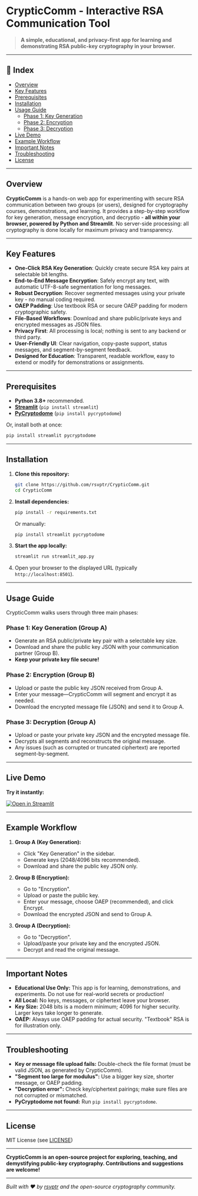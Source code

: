 # CrypticComm - Interactive RSA Communication Tool

> **A simple, educational, and privacy-first app for learning and demonstrating RSA public-key cryptography in your browser.**

---

## :ledger: Index

- [Overview](#overview)
- [Key Features](#key-features)
- [Prerequisites](#prerequisites)
- [Installation](#installation)
- [Usage Guide](#usage-guide)
  - [Phase 1: Key Generation](#phase-1-key-generation-group-a)
  - [Phase 2: Encryption](#phase-2-encryption-group-b)
  - [Phase 3: Decryption](#phase-3-decryption-group-a)
- [Live Demo](#live-demo)
- [Example Workflow](#example-workflow)
- [Important Notes](#important-notes)
- [Troubleshooting](#troubleshooting)
- [License](#license)

---

## Overview

**CrypticComm** is a hands-on web app for experimenting with secure RSA communication between two groups (or users), designed for cryptography courses, demonstrations, and learning.   It provides a step-by-step workflow for key generation, message encryption, and decryptio - **all within your browser, powered by Python and Streamlit**.  No server-side processing: all cryptography is done locally for maximum privacy and transparency.

---

## Key Features

- **One-Click RSA Key Generation**: Quickly create secure RSA key pairs at selectable bit lengths.
- **End-to-End Message Encryption**: Safely encrypt any text, with automatic UTF-8-safe segmentation for long messages.
- **Robust Decryption**: Recover segmented messages using your private key - no manual coding required.
- **OAEP Padding**: Use textbook RSA or secure OAEP padding for modern cryptographic safety.
- **File-Based Workflows**: Download and share public/private keys and encrypted messages as JSON files.
- **Privacy First**: All processing is local; nothing is sent to any backend or third party.
- **User-Friendly UI**: Clear navigation, copy-paste support, status messages, and segment-by-segment feedback.
- **Designed for Education**: Transparent, readable workflow, easy to extend or modify for demonstrations or assignments.

---

## Prerequisites

- **Python 3.8+** recommended.
- **[Streamlit](https://streamlit.io/)** (`pip install streamlit`)
- **[PyCryptodome](https://www.pycryptodome.org/)** (`pip install pycryptodome`)

Or, install both at once:
```bash
pip install streamlit pycryptodome
````

---

## Installation

1. **Clone this repository:**

   ```bash
   git clone https://github.com/rsvptr/CrypticComm.git
   cd CrypticComm
   ```

2. **Install dependencies:**

   ```bash
   pip install -r requirements.txt
   ```

   Or manually:

   ```bash
   pip install streamlit pycryptodome
   ```

3. **Start the app locally:**

   ```bash
   streamlit run streamlit_app.py
   ```

4. Open your browser to the displayed URL (typically `http://localhost:8501`).

---

## Usage Guide

CrypticComm walks users through three main phases:

### Phase 1: Key Generation (Group A)

* Generate an RSA public/private key pair with a selectable key size.
* Download and share the public key JSON with your communication partner (Group B).
* **Keep your private key file secure!**

### Phase 2: Encryption (Group B)

* Upload or paste the public key JSON received from Group A.
* Enter your message—CrypticComm will segment and encrypt it as needed.
* Download the encrypted message file (JSON) and send it to Group A.

### Phase 3: Decryption (Group A)

* Upload or paste your private key JSON and the encrypted message file.
* Decrypts all segments and reconstructs the original message.
* Any issues (such as corrupted or truncated ciphertext) are reported segment-by-segment.

---

## Live Demo

**Try it instantly:**

[![Open in Streamlit](https://static.streamlit.io/badges/streamlit_badge_black_white.svg)](https://crypticom.streamlit.app)

---

## Example Workflow

1. **Group A (Key Generation):**

   * Click "Key Generation" in the sidebar.
   * Generate keys (2048/4096 bits recommended).
   * Download and share the public key JSON only.

2. **Group B (Encryption):**

   * Go to "Encryption".
   * Upload or paste the public key.
   * Enter your message, choose OAEP (recommended), and click Encrypt.
   * Download the encrypted JSON and send to Group A.

3. **Group A (Decryption):**

   * Go to "Decryption".
   * Upload/paste your private key and the encrypted JSON.
   * Decrypt and read the original message.

---

## Important Notes

* **Educational Use Only:** This app is for learning, demonstrations, and experiments. Do not use for real-world secrets or production!
* **All Local:** No keys, messages, or ciphertext leave your browser.
* **Key Size:** 2048 bits is a modern minimum; 4096 for higher security. Larger keys take longer to generate.
* **OAEP:** Always use OAEP padding for actual security. "Textbook" RSA is for illustration only.

---

## Troubleshooting

* **Key or message file upload fails:** Double-check the file format (must be valid JSON, as generated by CrypticComm).
* **"Segment too large for modulus":** Use a bigger key size, shorter message, or OAEP padding.
* **"Decryption error":** Check key/ciphertext pairings; make sure files are not corrupted or mismatched.
* **PyCryptodome not found:** Run `pip install pycryptodome`.

---

## License

MIT License (see [LICENSE](LICENSE))

---

**CrypticComm is an open-source project for exploring, teaching, and demystifying public-key cryptography. Contributions and suggestions are welcome!**

---

*Built with ❤️ by [rsvptr](https://github.com/rsvptr) and the open-source cryptography community.*
